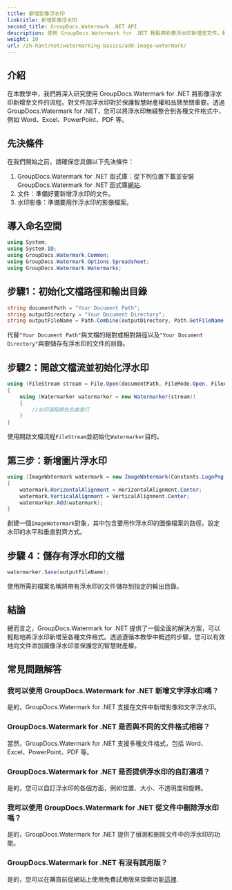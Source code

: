 ```yaml
---
title: 新增影像浮水印
linktitle: 新增影像浮水印
second_title: GroupDocs.Watermark .NET API
description: 使用 GroupDocs.Watermark for .NET 輕鬆將影像浮水印新增至文件。輕鬆保護您的智慧財產權。
weight: 10
url: /zh-hant/net/watermarking-basics/add-image-watermark/
---
```

## 介紹
在本教學中，我們將深入研究使用 GroupDocs.Watermark for .NET 將影像浮水印新增至文件的流程。對文件加浮水印對於保護智慧財產權和品牌至關重要。透過 GroupDocs.Watermark for .NET，您可以將浮水印無縫整合到各種文件格式中，例如 Word、Excel、PowerPoint、PDF 等。
## 先決條件
在我們開始之前，請確保您具備以下先決條件：
1.  GroupDocs.Watermark for .NET 函式庫：從下列位置下載並安裝 GroupDocs.Watermark for .NET 函式庫[網站](https://releases.groupdocs.com/Watermark/net/).
2. 文件：準備好要新增浮水印的文件。
3. 水印影像：準備要用作浮水印的影像檔案。

## 導入命名空間
```csharp
using System;
using System.IO;
using GroupDocs.Watermark.Common;
using GroupDocs.Watermark.Options.Spreadsheet;
using GroupDocs.Watermark.Watermarks;
```
## 步驟1：初始化文檔路徑和輸出目錄
```csharp
string documentPath = "Your Document Path";
string outputDirectory = "Your Document Directory";
string outputFileName = Path.Combine(outputDirectory, Path.GetFileName(documentPath));
```
代替`"Your Document Path"`與文檔的絕對或相對路徑以及`"Your Document Directory"`與要儲存有浮水印的文件的目錄。
## 步驟2：開啟文檔流並初始化浮水印
```csharp
using (FileStream stream = File.Open(documentPath, FileMode.Open, FileAccess.ReadWrite))
{
    using (Watermarker watermarker = new Watermarker(stream))
    {
        //水印過程將在此處進行
    }
}
```
使用開啟文檔流程`FileStream`並初始化`Watermarker`目的。
## 第三步：新增圖片浮水印
```csharp
using (ImageWatermark watermark = new ImageWatermark(Constants.LogoPng))
{
    watermark.HorizontalAlignment = HorizontalAlignment.Center;
    watermark.VerticalAlignment = VerticalAlignment.Center;
    watermarker.Add(watermark);
}
```
創建一個`ImageWatermark`對象，其中包含要用作浮水印的圖像檔案的路徑。設定水印的水平和垂直對齊方式。
## 步驟 4：儲存有浮水印的文檔
```csharp
watermarker.Save(outputFileName);
```
使用所需的檔案名稱將帶有浮水印的文件儲存到指定的輸出目錄。

## 結論
總而言之，GroupDocs.Watermark for .NET 提供了一個全面的解決方案，可以輕鬆地將浮水印新增至各種文件格式。透過遵循本教學中概述的步驟，您可以有效地向文件添加圖像浮水印並保護您的智慧財產權。
## 常見問題解答
### 我可以使用 GroupDocs.Watermark for .NET 新增文字浮水印嗎？
是的，GroupDocs.Watermark for .NET 支援在文件中新增影像和文字浮水印。
### GroupDocs.Watermark for .NET 是否與不同的文件格式相容？
當然，GroupDocs.Watermark for .NET 支援多種文件格式，包括 Word、Excel、PowerPoint、PDF 等。
### GroupDocs.Watermark for .NET 是否提供浮水印的自訂選項？
是的，您可以自訂浮水印的各個方面，例如位置、大小、不透明度和旋轉。
### 我可以使用 GroupDocs.Watermark for .NET 從文件中刪除浮水印嗎？
是的，GroupDocs.Watermark for .NET 提供了偵測和刪除文件中的浮水印的功能。
### GroupDocs.Watermark for .NET 有沒有試用版？
是的，您可以在購買前從網站上使用免費試用版來探索功能[這裡](https://releases.groupdocs.com/).